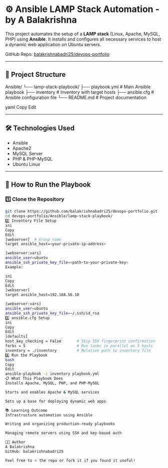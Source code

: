 # ⚙️ Ansible LAMP Stack Automation - by A Balakrishna

This project automates the setup of a **LAMP stack** (Linux, Apache, MySQL, PHP) using **Ansible**. It installs and configures all necessary services to host a dynamic web application on Ubuntu servers.

GitHub Repo: [balakrishnabadri25/devops-portfolio](https://github.com/balakrishnabadri25/devops-portfolio)

---

## 📂 Project Structure

Ansible/ └── lamp-stack-playbook/ ├── playbook.yml # Main Ansible playbook ├── inventory # Inventory with target hosts ├── ansible.cfg # Ansible configuration file └── README.md # Project documentation

yaml
Copy
Edit

---

## 🛠️ Technologies Used

- Ansible
- Apache2
- MySQL Server
- PHP & PHP-MySQL
- Ubuntu Linux

---

## 🚀 How to Run the Playbook

### 1️⃣ Clone the Repository

```bash
git clone https://github.com/balakrishnabadri25/devops-portfolio.git
cd devops-portfolio/Ansible/lamp-stack-playbook/
2️⃣ Inventory File Setup
ini
Copy
Edit
[webserver]  # Group name
target ansible_host=<your-private-ip-address>

[webserver:vars]
ansible_user=ubuntu
ansible_ssh_private_key_file=<path-to-your-private-key>
Example:

ini
Copy
Edit
[webserver]
target ansible_host=192.168.56.10

[webserver:vars]
ansible_user=ubuntu
ansible_ssh_private_key_file=~/.ssh/id_rsa
3️⃣ ansible.cfg Setup
ini
Copy
Edit
[defaults]
host_key_checking = False       # Skip SSH fingerprint confirmation
forks = 5                       # Run tasks in parallel on 5 hosts
inventory = ./inventory         # Relative path to inventory file
4️⃣ Run the Playbook
bash
Copy
Edit
ansible-playbook -i inventory playbook.yml
📋 What This Playbook Does
Installs Apache, MySQL, PHP, and PHP-MySQL

Starts and enables Apache & MySQL services

Sets up a base for deploying dynamic web apps

📚 Learning Outcome
Infrastructure automation using Ansible

Writing and organizing production-ready playbooks

Managing remote servers using SSH and key-based auth

👨‍💻 Author
A Balakrishna
GitHub: balakrishnabadri25

Feel free to ⭐ the repo or fork it if you found it useful!
